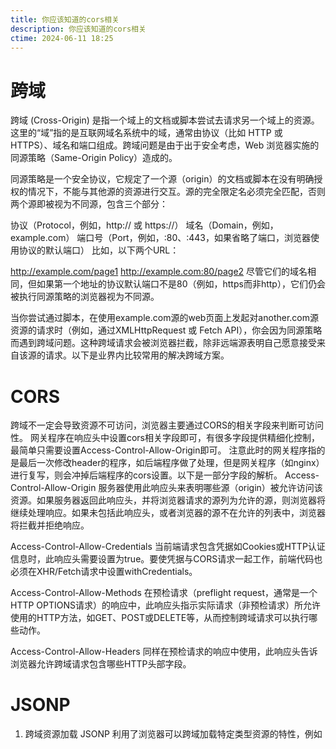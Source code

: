 ```yaml
---
title: 你应该知道的cors相关
description: 你应该知道的cors相关
ctime: 2024-06-11 18:25
---
```

# 跨域
跨域 (Cross-Origin) 是指一个域上的文档或脚本尝试去请求另一个域上的资源。这里的“域”指的是互联网域名系统中的域，通常由协议（比如 HTTP 或 HTTPS）、域名和端口组成。跨域问题是由于出于安全考虑，Web 浏览器实施的同源策略（Same-Origin Policy）造成的。

同源策略是一个安全协议，它规定了一个源（origin）的文档或脚本在没有明确授权的情况下，不能与其他源的资源进行交互。源的完全限定名必须完全匹配，否则两个源即被视为不同源，包含三个部分：

协议（Protocol，例如，http:// 或 https://）
域名（Domain，例如，example.com）
端口号（Port，例如，:80、:443，如果省略了端口，浏览器使用协议的默认端口）
比如，以下两个URL：

http://example.com/page1
http://example.com:80/page2
尽管它们的域名相同，但如果第一个地址的协议默认端口不是80（例如，https而非http），它们仍会被执行同源策略的浏览器视为不同源。

当你尝试通过脚本，在使用example.com源的web页面上发起对another.com源资源的请求时（例如，通过XMLHttpRequest 或 Fetch API），你会因为同源策略而遇到跨域问题。这种跨域请求会被浏览器拦截，除非远端源表明自己愿意接受来自该源的请求。以下是业界内比较常用的解决跨域方案。


# CORS
跨域不一定会导致资源不可访问，浏览器主要通过CORS的相关字段来判断可访问性。
网关程序在响应头中设置cors相关字段即可，有很多字段提供精细化控制，最简单只需要设置Access-Control-Allow-Origin即可。 注意此时的网关程序指的是最后一次修改header的程序，如后端程序做了处理，但是网关程序（如nginx）进行复写，则会冲掉后端程序的cors设置。以下是一部分字段的解析。
Access-Control-Allow-Origin
服务器使用此响应头来表明哪些源（origin）被允许访问该资源。如果服务器返回此响应头，并将浏览器请求的源列为允许的源，则浏览器将继续处理响应。如果未包括此响应头，或者浏览器的源不在允许的列表中，浏览器将拦截并拒绝响应。

Access-Control-Allow-Credentials
当前端请求包含凭据如Cookies或HTTP认证信息时，此响应头需要设置为true。要使凭据与CORS请求一起工作，前端代码也必须在XHR/Fetch请求中设置withCredentials。

Access-Control-Allow-Methods
在预检请求（preflight request，通常是一个HTTP OPTIONS请求）的响应中，此响应头指示实际请求（非预检请求）所允许使用的HTTP方法，如GET、POST或DELETE等，从而控制跨域请求可以执行哪些动作。

Access-Control-Allow-Headers
同样在预检请求的响应中使用，此响应头告诉浏览器允许跨域请求包含哪些HTTP头部字段。


# JSONP
1. 跨域资源加载
        JSONP 利用了浏览器可以跨域加载特定类型资源的特性，例如 <script> 标签的 src 属性可以加载并执行不同域的 JavaScript 文件，这种加载不受同源策略的限制。

2. 使用业务请求的方式处理资源请求
        服务器对待收到的 GET 请求不仅仅是响应传统的静态资源，而是将其作为执行特定逻辑的业务请求，然后动态生成并返回执行脚本。这要求服务器能够识别请求，从 URL 参数中提取数据，执行业务逻辑，最后动态创建并返回可执行的 JavaScript 代码（在 JSONP 的情况下）或其他形式的响应。

3. 可以执行的响应
        之所以使用 <script> 标签而不是其他标签， 是因为js具备天然优势。代码自然执行，不需要额外去设置执行，获取数据方便。 
        试想以下使用css实现jsonp是否可行呢？ 答案是一定的，比如使用某种特殊的格式去约定，比如以下
*{ --user-data: '{name: "aaa"}'} 
然后使用js去获取这个css变量肯定是可行的，但是这样就引入了额外的复杂度，所以js一定是更好的选择。

# 代理服务器
通过在同一个源服务器部署或设置代理来转发请求到其他源，从而间接满足同源策略的约束，此种方式用得不多，复用性不好。
